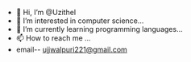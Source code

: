 - 👋 Hi, I’m @UzitheI
- 👀 I’m interested in computer science...
- 🌱 I’m currently learning programming languages...
- 📫 How to reach me ...
- email-- ujjwalpuri221@gmail.com

<!---
UzitheI/UzitheI is a ✨ special ✨ repository because its `README.md` (this file) appears on your GitHub profile.
You can click the Preview link to take a look at your changes.
--->
